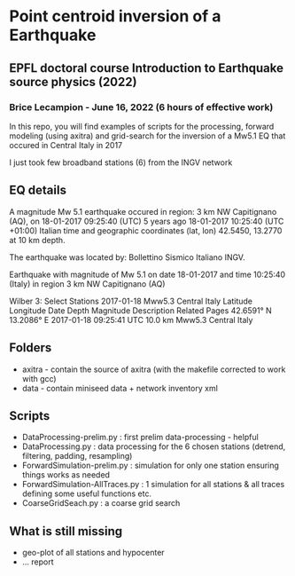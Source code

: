 Point centroid inversion of a Earthquake
======
## EPFL doctoral course Introduction to Earthquake source physics (2022)
### Brice Lecampion - June 16, 2022 (6 hours of effective work)

In this repo, you will find examples of scripts for the processing, forward modeling (using axitra) and grid-search for the inversion of a Mw5.1 EQ that occured in Central Italy in 2017

I just took few broadband stations (6) from the INGV network

EQ details 
---------
 A magnitude Mw 5.1 earthquake occured in region: 3 km NW Capitignano (AQ), on
 18-01-2017 09:25:40 (UTC) 5 years ago
    18-01-2017 10:25:40 (UTC +01:00) Italian time
and geographic coordinates (lat, lon) 42.5450, 13.2770 at 10 km depth.

The earthquake was located by: Bollettino Sismico Italiano INGV. 

Earthquake with magnitude of Mw 5.1 on date 18-01-2017 and time 10:25:40 (Italy) in region 3 km NW Capitignano (AQ)

Wilber 3: Select Stations
2017-01-18 Mww5.3 Central Italy
Latitude 	Longitude 	Date 	Depth 	Magnitude 	Description 	Related Pages
42.6591° N 	13.2086° E 	2017-01-18 09:25:41 UTC 	10.0 km 	Mww5.3 	Central Italy


Folders
-------
+ axitra - contain the source of axitra (with the makefile corrected to work with gcc)
+ data  - contain miniseed data + network inventory xml 

Scripts
-------
- DataProcessing-prelim.py  : first prelim data-processing - helpful 
- DataProcessing.py   : data processing for the 6 chosen stations (detrend, filtering, padding, resampling)
- ForwardSimulation-prelim.py : simulation for only one station ensuring things works as needed
- ForwardSimulation-AllTraces.py : 1 simulation for all stations & all traces defining some useful functions etc.
- CoarseGridSeach.py : a coarse grid search 

What is still missing
----------
- geo-plot of all stations and hypocenter 
- ... report

